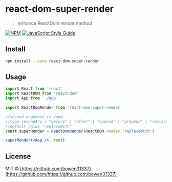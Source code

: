 # react-dom-super-render

> enhance ReactDom.render method

[![NPM](https://img.shields.io/npm/v/react-dom-super-render.svg)](https://www.npmjs.com/package/react-dom-super-render) [![JavaScript Style Guide](https://img.shields.io/badge/code_style-standard-brightgreen.svg)](https://standardjs.com)

## Install

```bash
npm install --save react-dom-super-render
```

## Usage

```jsx
import React from 'react'
import ReactDOM from 'react-dom'
import App from './App'

import ReactDomRender from 'react-dom-super-render'

//second argument is enum
//type secondArg = "before" | "after" | "append" | "prepend" | "replaceWith"; 
//default value "replaceWith"
const superRender = ReactDomRender(ReactDOM.render,'replaceWith')

superRender(<App />, root)
```

## License

MIT © [https://github.com/bowen31337](https://github.com/https://github.com/bowen31337)
